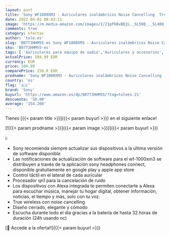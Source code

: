 ```yaml
---
layout: post
title: 'Sony WF1000XM3 - Auriculares inalámbricos Noise Cancelling  True Wireless  Bluetooth  compatible con Alexa y Google Assistant  hasta 32 h de batería  óptimo para trabajar sin ruido y viaje   plata'
date: 2022-04-01 08:43:11
image: 'https://m.media-amazon.com/images/I/21pPkBvBQjL._SL500_._SL400_.jpg'
comments: true
category: ofertas
author: 'tole.es'
slug: 'B07T3HHM55-es Sony WF1000XM3 - Auriculares inalámbricos Noise Cancelling...'
sku: 'B07T3HHM55-es'
tags: [ 'Auriculares para equipo de audio','Auriculares y accesorios','Electrónica','alexa','sony', ]
actualPrice: 104.99 EUR
currency: EUR
price: 104.99
comparePrice: 250.0 EUR
prodname: 'Sony WF1000XM3 - Auriculares inalámbricos Noise Cancelling  True Wireless  Bluetooth  compatible con Alexa y Google Assistant  hasta 32 h de batería  óptimo para trabajar sin ruido y viaje   plata'
country: 'es'
flag: '🇪🇸'
brand: 'Sony'
buyurl: 'https://www.amazon.es/dp/B07T3HHM55/?tag=tolees-21'
descuento: '58.00'
average: '154.208'
---
```


Tienes [{{< param title >}}]({{< param buyurl >}}) en el siguiente enlace!

[![{{< param prodname >}}]({{< param image >}})]({{< param buyurl >}})

ℹ️:

- Sony recomienda siempre actualizar sus dispositivos a la última versión de software disponible
- Las notificaciones de actualización de software para el wf-1000xm3 se distribuyen a través de la aplicación sony headphones connect, disponible gratuitamente en google play y apple app store
- Control táctil en el lateral de cada auricular
- Procesador qn1 para la cancelación de ruido
- Los dispositivos con Alexa integrada te permiten conectarte a Alexa para escuchar música, manejar tu hogar digital, obtener información, noticias, el tiempo y más, solo con tu voz.
- True wireless con noise cancelling
- Diseño cerrado, elegante y cómodo
- Escucha durante todo el día gracias a la batería de hasta 32.horas de duración (24h usando nc)

[🛒 Accede a la oferta!!]({{< param buyurl >}})
